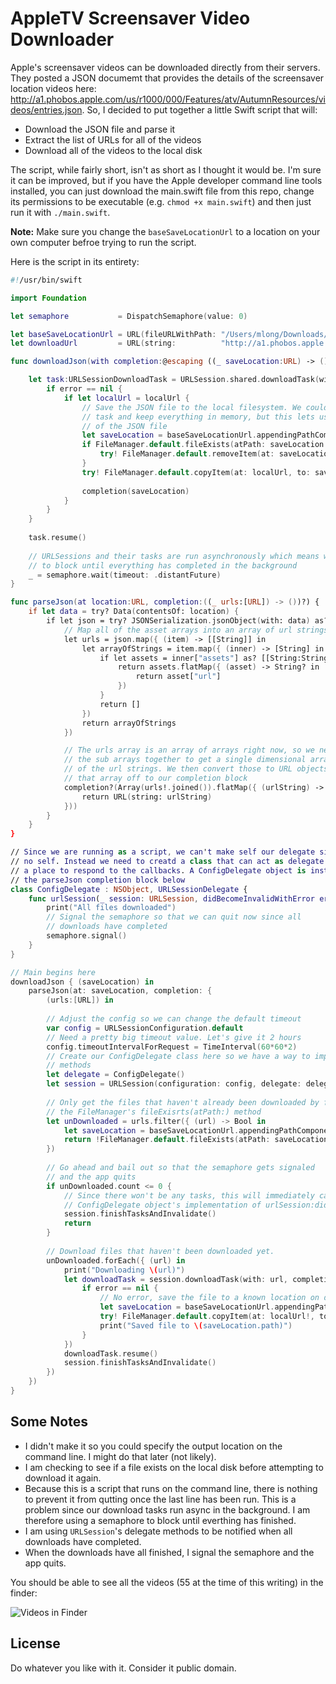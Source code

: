 # AppleTV Screensaver Video Downloader

Apple's screensaver videos can be downloaded directly from their servers. They posted a JSON documemt that provides the details of the screensaver location videos here: http://a1.phobos.apple.com/us/r1000/000/Features/atv/AutumnResources/videos/entries.json. So, I decided to put together a little Swift script that will:

* Download the JSON file and parse it
* Extract the list of URLs for all of the videos
* Download all of the videos to the local disk

The script, while fairly short, isn't as short as I thought it would be. I'm sure it can be improved, but if you have the Apple developer command line tools installed, you can just download the main.swift file from this repo, change its permissions to be executable (e.g. `chmod +x main.swift`) and then just run it with `./main.swift`.

**Note:** Make sure you change the `baseSaveLocationUrl` to a location on your own computer befroe trying to run the script.

Here is the script in its entirety:

```swift
#!/usr/bin/swift

import Foundation

let semaphore           = DispatchSemaphore(value: 0)

let baseSaveLocationUrl = URL(fileURLWithPath: "/Users/mlong/Downloads/atv/") // <-- Change me!!
let downloadUrl         = URL(string:          "http://a1.phobos.apple.com/us/r1000/000/Features/atv/AutumnResources/videos/entries.json")!

func downloadJson(with completion:@escaping ((_ saveLocation:URL) -> ())) {

    let task:URLSessionDownloadTask = URLSession.shared.downloadTask(with: downloadUrl) { (localUrl, response, error) in
        if error == nil {
            if let localUrl = localUrl {
                // Save the JSON file to the local filesystem. We could just do a data
                // task and keep everything in memory, but this lets us keep a copy
                // of the JSON file
                let saveLocation = baseSaveLocationUrl.appendingPathComponent("vids.json")
                if FileManager.default.fileExists(atPath: saveLocation.path) {
                    try! FileManager.default.removeItem(at: saveLocation)
                }
                try! FileManager.default.copyItem(at: localUrl, to: saveLocation)
                
                completion(saveLocation)
            }
        }
    }
    
    task.resume()
    
    // URLSessions and their tasks are run asynchronously which means we need
    // to block until everything has completed in the background
    _ = semaphore.wait(timeout: .distantFuture)
}

func parseJson(at location:URL, completion:((_ urls:[URL]) -> ())?) {
    if let data = try? Data(contentsOf: location) {
        if let json = try? JSONSerialization.jsonObject(with: data) as? [[String:Any]]{
            // Map all of the asset arrays into an array of url strings
            let urls = json.map({ (item) -> [[String]] in
                let arrayOfStrings = item.map({ (inner) -> [String] in
                    if let assets = inner["assets"] as? [[String:String]] {
                        return assets.flatMap({ (asset) -> String? in
                            return asset["url"]
                        })
                    }
                    return []
                })
                return arrayOfStrings
            })

            // The urls array is an array of arrays right now, so we need to join
            // the sub arrays together to get a single dimensional array with all
            // of the url strings. We then convert those to URL objects and hand
            // that array off to our completion block
            completion?(Array(urls!.joined()).flatMap({ (urlString) -> URL? in
                return URL(string: urlString)
            }))
        }
    }
}

// Since we are running as a script, we can't make self our delegate since there is
// no self. Instead we need to creatd a class that can act as delegate and provide
// a place to respond to the callbacks. A ConfigDelegate object is instantiated in
// the parseJson completion block below
class ConfigDelegate : NSObject, URLSessionDelegate {
    func urlSession(_ session: URLSession, didBecomeInvalidWithError error: Error?) {
        print("All files downloaded")
        // Signal the semaphore so that we can quit now since all
        // downloads have completed
        semaphore.signal()
    }
}

// Main begins here
downloadJson { (saveLocation) in
    parseJson(at: saveLocation, completion: { 
        (urls:[URL]) in
        
        // Adjust the config so we can change the default timeout
        var config = URLSessionConfiguration.default
        // Need a pretty big timeout value. Let's give it 2 hours
        config.timeoutIntervalForRequest = TimeInterval(60*60*2)
        // Create our ConfigDelegate class here so we have a way to implement the delegate
        // methods
        let delegate = ConfigDelegate()
        let session = URLSession(configuration: config, delegate: delegate, delegateQueue: nil)
        
        // Only get the files that haven't already been downloaded by filtering using
        // the FileManager's fileExisrts(atPath:) method
        let unDownloaded = urls.filter({ (url) -> Bool in
            let saveLocation = baseSaveLocationUrl.appendingPathComponent(url.lastPathComponent)
            return !FileManager.default.fileExists(atPath: saveLocation.path)
        })
        
        // Go ahead and bail out so that the semaphore gets signaled 
        // and the app quits
        if unDownloaded.count <= 0 {
            // Since there won't be any tasks, this will immediately call back to our
            // ConfigDelegate object's implementation of urlSession:didBecomeInvalidWithError:
            session.finishTasksAndInvalidate()
            return
        }
        
        // Download files that haven't been downloaded yet.
        unDownloaded.forEach({ (url) in
            print("Downloading \(url)")
            let downloadTask = session.downloadTask(with: url, completionHandler: { (localUrl, response, error) in
                if error == nil {
                    // No error, save the file to a known location on disk
                    let saveLocation = baseSaveLocationUrl.appendingPathComponent(url.lastPathComponent)
                    try! FileManager.default.copyItem(at: localUrl!, to: saveLocation)
                    print("Saved file to \(saveLocation.path)")
                }
            })
            downloadTask.resume()
            session.finishTasksAndInvalidate()
        })
    })
}
```
## Some Notes

* I didn't make it so you could specify the output location on the command line. I might do that later (not likely).
* I am checking to see if a file exists on the local disk before attempting to download it again.
* Because this is a script that runs on the command line, there is nothing to prevent it from qutting once the last line has been run. This is a problem since our download tasks run async in the background. I am therefore using a semaphore to block until everthing has finished.
* I am using `URLSession`'s delegate methods to be notified when all downloads have completed.
* When the downloads have all finished, I signal the semaphore and the app quits.

You should be able to see all the videos (55 at the time of this writing) in the finder:

![Videos in Finder](http://i.imgur.com/BaJp0O4.png)

## License

Do whatever you like with it. Consider it public domain.


